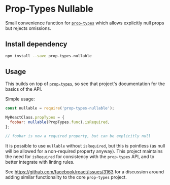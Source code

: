 # Prop-Types Nullable

Small convenience function for
[`prop-types`](https://github.com/facebook/prop-types) which allows
explicitly null props but rejects omissions.

## Install dependency

```bash
npm install --save prop-types-nullable
```

## Usage

This builds on top of
[`prop-types`](https://github.com/facebook/prop-types),
so see that project's documentation for the basics of the API.

Simple usage:

```javascript
const nullable = require('prop-types-nullable');

MyReactClass.propTypes = {
  foobar: nullable(PropTypes.func).isRequired,
};

// foobar is now a required property, but can be explicitly null
```

It is possible to use `nullable` without `isRequired`, but this is
pointless (as null will be allowed for a non-required property anyway).
This project maintains the need for `isRequired` for consistency with
the `prop-types` API, and to better integrate with linting rules.

See <https://github.com/facebook/react/issues/3163> for a discussion
around adding similar functionality to the core `prop-types` project.
